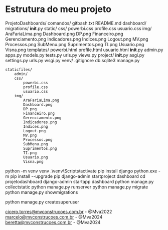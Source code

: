 # Estrutura do meu projeto
ProjetoDashboards/
    comandos/
        gitbash.txt
        README.md
    dashboard/
        migrations/
            __init__.py
        static/
            css/
                powerbi.css
                profile.css
                usuario.css
            img/
                AraFariaLima.png
                Dashboard.png
                DP.png
                Financeiro.png
                Gerenciamento.png
                Indicadores.png
                Indices.png
                Logout.png
                MV.png
                Processos.png
                SubMenu.png
                Suprimentos.png
                TI.png
                Usuario.png
                Visna.png
        templates/
            powerbi.html
            profile.html
            usuario.html
        __init__.py
        admin.py
        apps.py
        models.py
        tests.py
        urls.py
        views.py
    project/
        __init__.py
        asgi.py
        settings.py
        urls.py
        wsgi.py
    venv/
    .gitignore
    db.sqlite3
    manage.py


    staticfiles/
        admin/
        css/
            powerbi.css
            profile.css
            usuario.css
        img/
            AraFariaLima.png
            Dashboard.png
            DP.png
            Financeiro.png
            Gerenciamento.png
            Indicadores.png
            Indices.png
            Logout.png
            MV.png
            Processos.png
            SubMenu.png
            Suprimentos.png
            TI.png
            Usuario.png
            Visna.png


python -m venv venv 
.\venv\Scripts\activate
pip install django
python.exe -m pip install --upgrade pip
django-admin startproject dashboard
cd projetodashboard
django-admin startapp dashboard
python manage.py collectstatic
python manage.py runserver
python manage.py migrate
python manage.py showmigrations

python manage.py createsuperuser

cicero.torres@mvconstrucoes.com.br - @Mva2022
marcelo@mvconstrucoes.com.br - @Mva2024
beretta@mvconstrucoes.com.br - @Mva2024




